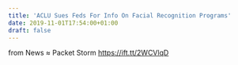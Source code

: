 ```yaml
---
title: 'ACLU Sues Feds For Info On Facial Recognition Programs'
date: 2019-11-01T17:54:00+01:00
draft: false
---
```


  
  
from News ≈ Packet Storm https://ift.tt/2WCVlqD